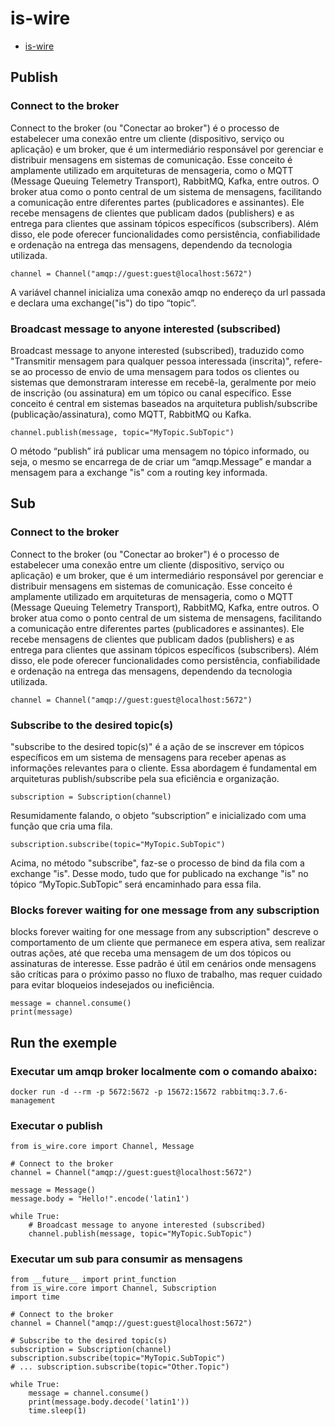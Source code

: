# is-wire
- [is-wire](https://github.com/labviros/is-wire-py)

## Publish

### Connect to the broker

Connect to the broker (ou "Conectar ao broker") é o processo de estabelecer uma conexão entre um cliente (dispositivo, serviço ou aplicação) e um broker, que é um intermediário responsável por gerenciar e distribuir mensagens em sistemas de comunicação. Esse conceito é amplamente utilizado em arquiteturas de mensageria, como o MQTT (Message Queuing Telemetry Transport), RabbitMQ, Kafka, entre outros.
O broker atua como o ponto central de um sistema de mensagens, facilitando a comunicação entre diferentes partes (publicadores e assinantes). Ele recebe mensagens de clientes que publicam dados (publishers) e as entrega para clientes que assinam tópicos específicos (subscribers). Além disso, ele pode oferecer funcionalidades como persistência, confiabilidade e ordenação na entrega das mensagens, dependendo da tecnologia utilizada.

```
channel = Channel("amqp://guest:guest@localhost:5672")
```
A variável channel inicializa uma conexão amqp no endereço da url passada e declara uma exchange("is") do tipo “topic”.

### Broadcast message to anyone interested (subscribed)

Broadcast message to anyone interested (subscribed), traduzido como "Transmitir mensagem para qualquer pessoa interessada (inscrita)", refere-se ao processo de envio de uma mensagem para todos os clientes ou sistemas que demonstraram interesse em recebê-la, geralmente por meio de inscrição (ou assinatura) em um tópico ou canal específico. Esse conceito é central em sistemas baseados na arquitetura publish/subscribe (publicação/assinatura), como MQTT, RabbitMQ ou Kafka.

```
channel.publish(message, topic="MyTopic.SubTopic")
```
O método “publish” irá publicar uma mensagem no tópico informado, ou seja, o mesmo se encarrega de de criar um “amqp.Message” e mandar a mensagem para a exchange "is" com a routing key informada.

## Sub

### Connect to the broker


Connect to the broker (ou "Conectar ao broker") é o processo de estabelecer uma conexão entre um cliente (dispositivo, serviço ou aplicação) e um broker, que é um intermediário responsável por gerenciar e distribuir mensagens em sistemas de comunicação. Esse conceito é amplamente utilizado em arquiteturas de mensageria, como o MQTT (Message Queuing Telemetry Transport), RabbitMQ, Kafka, entre outros.
O broker atua como o ponto central de um sistema de mensagens, facilitando a comunicação entre diferentes partes (publicadores e assinantes). Ele recebe mensagens de clientes que publicam dados (publishers) e as entrega para clientes que assinam tópicos específicos (subscribers). Além disso, ele pode oferecer funcionalidades como persistência, confiabilidade e ordenação na entrega das mensagens, dependendo da tecnologia utilizada.

```
channel = Channel("amqp://guest:guest@localhost:5672")
```

### Subscribe to the desired topic(s)

"subscribe to the desired topic(s)" é a ação de se inscrever em tópicos específicos em um sistema de mensagens para receber apenas as informações relevantes para o cliente. Essa abordagem é fundamental em arquiteturas publish/subscribe pela sua eficiência e organização.

```
subscription = Subscription(channel)
```
Resumidamente falando, o objeto “subscription” e inicializado com uma função que cria uma fila.
```
subscription.subscribe(topic="MyTopic.SubTopic")
```
Acima, no método "subscribe",  faz-se  o processo de bind da fila com a exchange "is". Desse modo, tudo que for publicado na exchange "is" no tópico “MyTopic.SubTopic”  será encaminhado para essa fila.

### Blocks forever waiting for one message from any subscription

blocks forever waiting for one message from any subscription" descreve o comportamento de um cliente que permanece em espera ativa, sem realizar outras ações, até que receba uma mensagem de um dos tópicos ou assinaturas de interesse. Esse padrão é útil em cenários onde mensagens são críticas para o próximo passo no fluxo de trabalho, mas requer cuidado para evitar bloqueios indesejados ou ineficiência.

```
message = channel.consume()
print(message)
```

## Run the exemple

### Executar um amqp broker localmente com o comando abaixo:
```
docker run -d --rm -p 5672:5672 -p 15672:15672 rabbitmq:3.7.6-management
```

### Executar o publish

```
from is_wire.core import Channel, Message

# Connect to the broker
channel = Channel("amqp://guest:guest@localhost:5672")

message = Message()
message.body = "Hello!".encode('latin1')

while True:
    # Broadcast message to anyone interested (subscribed)
    channel.publish(message, topic="MyTopic.SubTopic")
```

### Executar um sub para consumir as mensagens

```
from __future__ import print_function
from is_wire.core import Channel, Subscription
import time

# Connect to the broker
channel = Channel("amqp://guest:guest@localhost:5672")

# Subscribe to the desired topic(s)
subscription = Subscription(channel)
subscription.subscribe(topic="MyTopic.SubTopic")
# ... subscription.subscribe(topic="Other.Topic")

while True:
    message = channel.consume()
    print(message.body.decode('latin1'))
    time.sleep(1)
```
